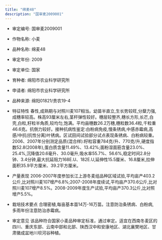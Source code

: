 ```yaml
---
title: "绵麦48"
description: "国审麦2009001"
---
```

* 审定编号:  国审麦2009001

*  作物名称:  小麦

*  品种名称:  绵麦48

*  审定年份:  2009

*  审定单位:  国家

* 育种者:  绵阳市农业科学研究所

*  申请者:  绵阳市农业科学研究所

*  品种来源:  绵阳01821/贵农19-4

*  特征特性
春性,成熟期与对照川麦107相当。幼苗半直立,生长势较旺,分蘖力强,成穗率较高。株高93厘米左右,茎秆弹性较好。穗层较整齐,穗长方形,长芒,白壳,白粒,籽粒半角质,较均匀,饱满。平均亩穗数26.2万穗,穗粒数36.4粒,千粒重46.6克。抗倒力较好。接种抗病性鉴定:白粉病免疫,慢条锈病,中感赤霉病,高感/中抗(抗性分离)叶锈病。区试田间试验部分试点表现条锈病、白粉病较重。2006、2007年分别测定品质(混合样):籽粒容重784克/升、770克/升,硬度指数52.8(2008年),蛋白质含量11.49%、13.42%;面粉湿面筋含量23.0%、25.4%,沉降值20.6毫升、30.0毫升,吸水率55.7%、56.6%,稳定时间2.8分钟、3.4分钟,最大抗延阻力168E.U、182E.U,延伸性15.5厘米、16.8厘米,拉伸面积35.9平方厘米、39.2平方厘米。

*  产量表现
 2006-2007年度参加长江上游冬麦组品种区域试验,平均亩产403.2公斤,比对照川麦107增产6.8%;2007-2008年度续试,平均亩产370.6公斤,比对照川麦107增产8.5%。2008-2009年度生产试验,平均亩产370.3公斤,比对照增产5.5%。

*  栽培技术要点
合理密植,每亩基本苗14万-16万苗。注意防治条锈病、白粉病,多雨年份注意防治赤霉病。

*  审定意见
该品种符合国家小麦品种审定标准，通过审定。适宜在西南冬麦区的四川、重庆东部、云南中部和北部、陕西汉中和安康地区、湖北襄樊地区、甘肃徽成盆地川坝河谷种植。
